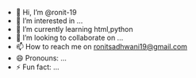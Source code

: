 - 👋 Hi, I’m @ronit-19
- 👀 I’m interested in ...
- 🌱 I’m currently learning html,python
- 💞️ I’m looking to collaborate on ...
- 📫 How to reach me on ronitsadhwani19@gmail.com
- 😄 Pronouns: ...
- ⚡ Fun fact: ...

<!---
ronit-19/ronit-19 is a ✨ special ✨ repository because its `README.md` (this file) appears on your GitHub profile.
You can click the Preview link to take a look at your changes.
--->
